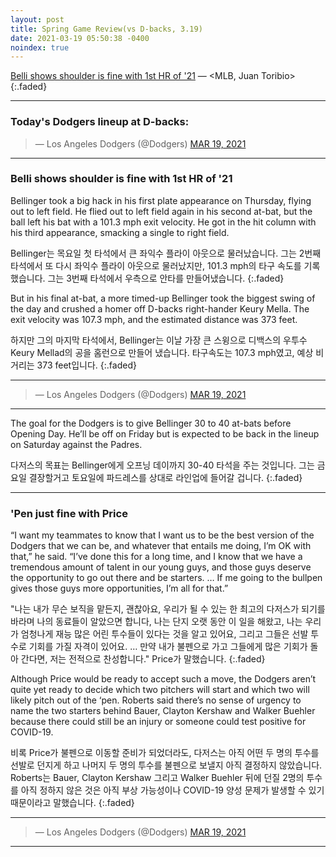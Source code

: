 ```yaml
---
layout: post
title: Spring Game Review(vs D-backs, 3.19)
date: 2021-03-19 05:50:38 -0400
noindex: true
---
```


[Belli shows shoulder is fine with 1st HR of '21](https://www.mlb.com/dodgers/news/cody-bellinger-hits-first-home-run-of-2021) &mdash; <MLB, Juan Toribio>
{:.faded}

---

### Today's Dodgers lineup at D-backs:

<script async src="//platform.twitter.com/widgets.js" charset="utf-8"></script>
<blockquote class="twitter-tweet" data-lang="en">
  &mdash; Los Angeles Dodgers (@Dodgers)
  <a href="https://twitter.com/Dodgers/status/1372611006082392064">MAR 19, 2021</a>
</blockquote>

---

### Belli shows shoulder is fine with 1st HR of '21
Bellinger took a big hack in his first plate appearance on Thursday, flying out to left field. He flied out to left field again in his second at-bat, but the ball left his bat with a 101.3 mph exit velocity. He got in the hit column with his third appearance, smacking a single to right field.

Bellinger는 목요일 첫 타석에서 큰 좌익수 플라이 아웃으로 물러났습니다. 그는 2번째 타석에서 또 다시 좌익수 플라이 아웃으로 물러났지만, 101.3 mph의 타구 속도를 기록했습니다. 그는 3번째 타석에서 우측으로 안타를 만들어냈습니다.
{:.faded}

But in his final at-bat, a more timed-up Bellinger took the biggest swing of the day and crushed a homer off D-backs right-hander Keury Mella. The exit velocity was 107.3 mph, and the estimated distance was 373 feet.

하지만 그의 마지막 타석에서, Bellinger는 이날 가장 큰 스윙으로 디백스의 우투수 Keury Mellad의 공을 홈런으로 만들어 냈습니다. 타구속도는 107.3 mph였고, 예상 비거리는 373 feet입니다.
{:.faded}

---

<script async src="//platform.twitter.com/widgets.js" charset="utf-8"></script>
<blockquote class="twitter-tweet" data-lang="en">
  &mdash; Los Angeles Dodgers (@Dodgers)
  <a href="https://twitter.com/Dodgers/status/1372680059354447872">MAR 19, 2021</a>
</blockquote>

---

The goal for the Dodgers is to give Bellinger 30 to 40 at-bats before Opening Day. He’ll be off on Friday but is expected to be back in the lineup on Saturday against the Padres.

다저스의 목표는 Bellinger에게 오프닝 데이까지 30-40 타석을 주는 것입니다. 그는 금요일 결장할거고 토요일에 파드레스를 상대로 라인업에 들어갈 겁니다.
{:.faded}

---

### 'Pen just fine with Price
“I want my teammates to know that I want us to be the best version of the Dodgers that we can be, and whatever that entails me doing, I’m OK with that,” he said. “I’ve done this for a long time, and I know that we have a tremendous amount of talent in our young guys, and those guys deserve the opportunity to go out there and be starters. … If me going to the bullpen gives those guys more opportunities, I’m all for that.”

"나는 내가 무슨 보직을 맡든지, 괜찮아요, 우리가 될 수 있는 한 최고의 다저스가 되기를 바라며 나의 동료들이 알았으면 합니다, 나는 단지 오랫 동안 이 일을 해왔고, 나는 우리가 엄청나게 재능 많은 어린 투수들이 있다는 것을 알고 있어요, 그리고 그들은 선발 투수로 기회를 가질 자격이 있어요. … 만약 내가 불펜으로 가고 그들에게 많은 기회가 돌아 간다면, 저는 전적으로 찬성합니다." Price가 말했습니다.
{:.faded}

Although Price would be ready to accept such a move, the Dodgers aren’t quite yet ready to decide which two pitchers will start and which two will likely pitch out of the ‘pen. Roberts said there’s no sense of urgency to name the two starters behind Bauer, Clayton Kershaw and Walker Buehler because there could still be an injury or someone could test positive for COVID-19.

비록 Price가 불펜으로 이동할 준비가 되었더라도, 다저스는 아직 어떤 두 명의 투수를 선발로 던지게 하고 나머지 두 명의 투수를 불펜으로 보낼지 아직 결정하지 않았습니다. Roberts는 Bauer, Clayton Kershaw 그리고 Walker Buehler 뒤에 던질 2명의 투수를 아직 정하지 않은 것은 아직 부상 가능성이나 COVID-19 양성 문제가 발생할 수 있기 때문이라고 말했습니다.
{:.faded}

---

<script async src="//platform.twitter.com/widgets.js" charset="utf-8"></script>
<blockquote class="twitter-tweet" data-lang="en">
  &mdash; Los Angeles Dodgers (@Dodgers)
  <a href="https://twitter.com/Dodgers/status/1372654897041006592">MAR 19, 2021</a>
</blockquote>

---
